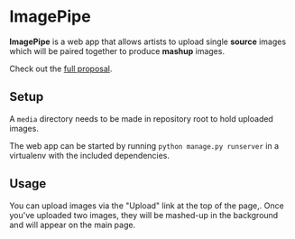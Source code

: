 # ImagePipe

**ImagePipe** is a web app that allows artists to upload single **source** images which will be paired together to produce **mashup** images.

Check out the [full proposal](proposal.md).

## Setup

A `media` directory needs to be made in repository root to hold uploaded images.

The web app can be started by running `python manage.py runserver` in a virtualenv with the included dependencies.

## Usage

You can upload images via the "Upload" link at the top of the page,.
Once you've uploaded two images, they will be mashed-up in the background and will appear on the main page.

